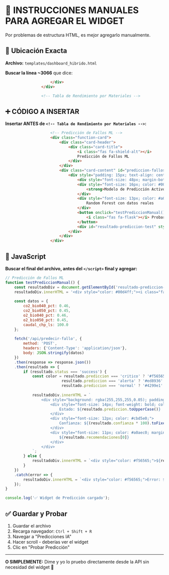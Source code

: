 # 📝 INSTRUCCIONES MANUALES PARA AGREGAR EL WIDGET

Por problemas de estructura HTML, es mejor agregarlo manualmente.

## 📍 Ubicación Exacta

**Archivo:** `templates/dashboard_hibrido.html`

**Buscar la línea ~3066** que dice:
```html
                    </div>
                </div>

                <!-- Tabla de Rendimiento por Materiales -->
```

## ➕ CÓDIGO A INSERTAR

**Insertar ANTES de `<!-- Tabla de Rendimiento por Materiales -->`:**

```html
                    <!-- Predicción de Fallos ML -->
                    <div class="function-card">
                        <div class="card-header">
                            <div class="card-title">
                                <i class="fas fa-shield-alt"></i>
                                Predicción de Fallos ML
                            </div>
                        </div>
                        <div class="card-content" id="prediccion-fallos-container">
                            <div style="padding: 15px; text-align: center;">
                                <div style="font-size: 48px; margin-bottom: 10px;">🛡️</div>
                                <div style="font-size: 16px; color: #00d4ff; margin-bottom: 10px;">
                                    <strong>Modelo de Predicción Activo</strong>
                                </div>
                                <div style="font-size: 13px; color: #a0aec0; margin-bottom: 15px;">
                                    Random Forest con datos reales
                                </div>
                                <button onclick="testPrediccionManual()" class="btn btn-primary" style="margin: 5px;">
                                    <i class="fas fa-flask"></i> Probar Predicción
                                </button>
                                <div id="resultado-prediccion-test" style="margin-top: 15px;"></div>
                            </div>
                        </div>
                    </div>

```

## 🔧 JavaScript

**Buscar el final del archivo, antes del `</script>` final y agregar:**

```javascript
// Predicción de Fallos ML
function testPrediccionManual() {
    const resultadoDiv = document.getElementById('resultado-prediccion-test');
    resultadoDiv.innerHTML = '<div style="color: #00d4ff;"><i class="fas fa-spinner fa-spin"></i> Prediciendo...</div>';
    
    const datos = {
        co2_bio040_pct: 0.46,
        co2_bio050_pct: 0.45,
        o2_bio040_pct: 0.46,
        o2_bio050_pct: 0.45,
        caudal_chp_ls: 100.0
    };
    
    fetch('/api/predecir-fallo', {
        method: 'POST',
        headers: {'Content-Type': 'application/json'},
        body: JSON.stringify(datos)
    })
    .then(response => response.json())
    .then(resultado => {
        if (resultado.status === 'success') {
            const color = resultado.prediccion === 'critico' ? '#f56565' : 
                         resultado.prediccion === 'alerta' ? '#ed8936' :
                         resultado.prediccion === 'normal' ? '#4299e1' : '#48bb78';
            
            resultadoDiv.innerHTML = `
                <div style="background: rgba(255,255,255,0.05); padding: 15px; border-radius: 8px; border-left: 4px solid ${color};">
                    <div style="font-size: 14px; font-weight: bold; color: ${color}; margin-bottom: 5px;">
                        Estado: ${resultado.prediccion.toUpperCase()}
                    </div>
                    <div style="font-size: 12px; color: #cbd5e0;">
                        Confianza: ${(resultado.confianza * 100).toFixed(1)}%
                    </div>
                    <div style="font-size: 11px; color: #a0aec0; margin-top: 8px;">
                        ${resultado.recomendaciones[0]}
                    </div>
                </div>
            `;
        } else {
            resultadoDiv.innerHTML = `<div style="color: #f56565;">${resultado.mensaje || 'Error'}</div>`;
        }
    })
    .catch(error => {
        resultadoDiv.innerHTML = `<div style="color: #f56565;">Error: ${error.message}</div>`;
    });
}

console.log('✅ Widget de Predicción cargado');
```

## ✅ Guardar y Probar

1. Guardar el archivo
2. Recarga navegador: `Ctrl + Shift + R`
3. Navegar a "Predicciones IA"
4. Hacer scroll - deberías ver el widget
5. Clic en "Probar Predicción"

---

**O SIMPLEMENTE:** Dime y yo lo pruebo directamente desde la API sin necesidad del widget 🚀
